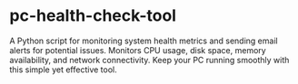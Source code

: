 # pc-health-check-tool
A Python script for monitoring system health metrics and sending email alerts for potential issues. Monitors CPU usage, disk space, memory availability, and network connectivity. Keep your PC running smoothly with this simple yet effective tool.
